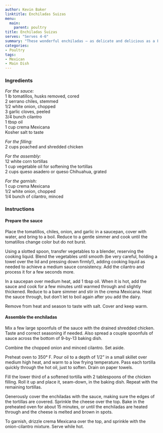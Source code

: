```yaml
---
author: Kevin Baker
linktitle: Enchiladas Suizas
menu:
  main:
    parent: poultry
title: Enchiladas Suizas
serves: "Serves 4-6"
summary: "These wonderful enchiladas — as delicate and delicious as a French crepe dish — were invented in 1950 at Sanborn’s in the Casa de Aulejos in Mexico City. Suizas means Swiss, a reference to the unusual inclusion of dairy."
categories:
- Poultry
tags:
- Mexican
- Main Dish
---
```

### Ingredients

<div class="ingredient-list">
  
*For the sauce:*  
1 lb tomatillos, husks removed, cored  
2 serrano chiles, stemmed  
1/2 white onion, chopped  
3 garlic cloves, peeled  
3/4 bunch cilantro  
1 tbsp oil  
1 cup crema Mexicana  
Kosher salt to taste  
  
*For the filling:*  
2 cups poached and shredded chicken  
  
*For the assembly:*  
12 white corn tortillas  
1 cup vegetable oil for softening the tortillas  
2 cups queso asadero or queso Chihuahua, grated  
  
*For the garnish:*  
1 cup crema Mexicana  
1/2 white onion, chopped  
1/4 bunch of cilantro, minced  

</div>

### Instructions
#### Prepare the sauce
Place the tomatillos, chiles, onion, and garlic in a saucepan, cover with water, and bring to a boil. Reduce to a gentle simmer and cook until the tomatillos change color but do not burst. 

Using a slotted spoon, transfer vegetables to a blender, reserving the cooking liquid. Blend the vegetables until smooth (be very careful, holding a towel over the lid and pressing down firmly!), adding cooking liquid as needed to achieve a medium sauce consistency. Add the cilantro and process it for a few seconds more.

In a saucepan over medium heat, add 1 tbsp oil. When it is hot, add the sauce and cook for a few minutes until warmed through and slightly thickened. Reduce to a bare simmer and stir in the crema Mexicana. Heat the sauce through, but don’t let to boil again after you add the dairy. 

Remove from heat and season to taste with salt. Cover and keep warm.

#### Assemble the enchiladas
Mix a few large spoonfuls of the sauce with the drained shredded chicken. Taste and correct seasoning if needed. Also spread a couple spoonfuls of sauce across the bottom of 9-by-13 baking dish.

Combine the chopped onion and minced cilantro. Set aside.

Preheat oven to 350° F. Pour oil to a depth of 1/2” in a small skillet over medium high heat, and warm to a low frying temperature. Pass each tortilla quickly through the hot oil, just to soften. Drain on paper towels.

Fill the lower third of a softened tortilla with 2 tablespoons of the chicken filling. Roll it up and place it, seam-down, in the baking dish. Repeat with the remaining tortillas.

Generously cover the enchiladas with the sauce, making sure the edges of the tortillas are covered. Sprinkle the cheese over the top. Bake in the preheated oven for about 15 minutes, or until the enchiladas are heated through and the cheese is melted and brown in spots.

To garnish, drizzle crema Mexicana over the top, and sprinkle with the onion-cilantro mixture. Serve while hot.
